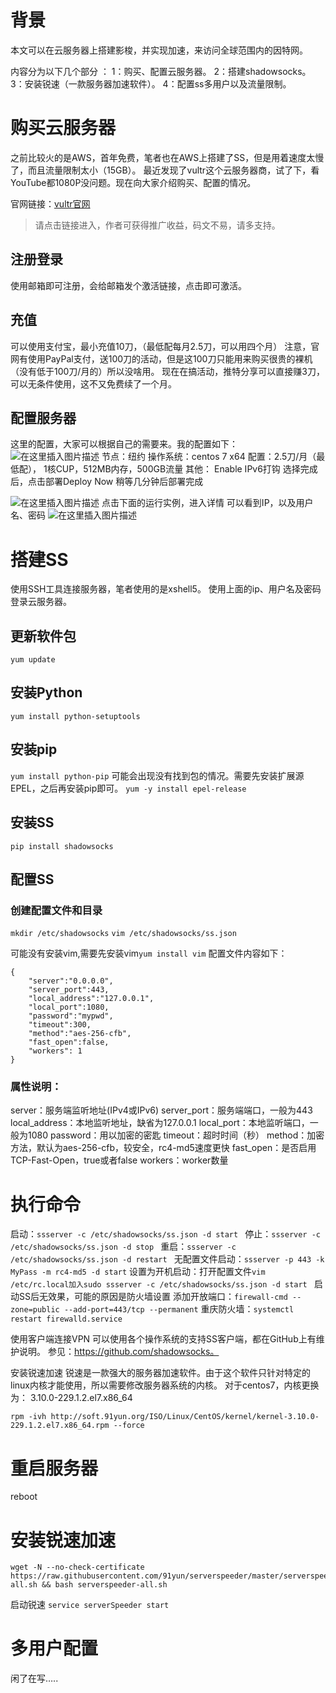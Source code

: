 # 背景
本文可以在云服务器上搭建影梭，并实现加速，来访问全球范围内的因特网。

内容分为以下几个部分 ：
1：购买、配置云服务器。 
2：搭建shadowsocks。 
3：安装锐速（一款服务器加速软件）。 
4：配置ss多用户以及流量限制。

# 购买云服务器
之前比较火的是AWS，首年免费，笔者也在AWS上搭建了SS，但是用着速度太慢了，而且流量限制太小（15GB）。 
最近发现了vultr这个云服务器商，试了下，看YouTube都1080P没问题。现在向大家介绍购买、配置的情况。 

官网链接：[vultr官网](https://www.vultr.com/?ref=7369964)
> 请点击链接进入，作者可获得推广收益，码文不易，请多支持。

## 注册登录
使用邮箱即可注册，会给邮箱发个激活链接，点击即可激活。

## 充值
可以使用支付宝，最小充值10刀，（最低配每月2.5刀，可以用四个月） 
注意，官网有使用PayPal支付，送100刀的活动，但是这100刀只能用来购买很贵的裸机（没有低于100刀/月的）所以没啥用。
现在在搞活动，推特分享可以直接赚3刀，可以无条件使用，这不又免费续了一个月。 


## 配置服务器

这里的配置，大家可以根据自己的需要来。我的配置如下：
![在这里插入图片描述](https://img-blog.csdnimg.cn/20181108224458347.png?x-oss-process=image/watermark,type_ZmFuZ3poZW5naGVpdGk,shadow_10,text_aHR0cHM6Ly9ibG9nLmNzZG4ubmV0L01yX1Nlbmc=,size_16,color_FFFFFF,t_70)
节点：纽约 
操作系统：centos 7 x64 
配置：2.5刀/月（最低配）， 1核CUP，512MB内存，500GB流量
其他： Enable IPv6打钩
选择完成后，点击部署Deploy Now 
稍等几分钟后部署完成 

![在这里插入图片描述](https://img-blog.csdnimg.cn/20181108224518634.png?x-oss-process=image/watermark,type_ZmFuZ3poZW5naGVpdGk,shadow_10,text_aHR0cHM6Ly9ibG9nLmNzZG4ubmV0L01yX1Nlbmc=,size_16,color_FFFFFF,t_70)
点击下面的运行实例，进入详情 
可以看到IP，以及用户名、密码 
![在这里插入图片描述](https://img-blog.csdnimg.cn/20181108224535661.png?x-oss-process=image/watermark,type_ZmFuZ3poZW5naGVpdGk,shadow_10,text_aHR0cHM6Ly9ibG9nLmNzZG4ubmV0L01yX1Nlbmc=,size_16,color_FFFFFF,t_70)

# 搭建SS
使用SSH工具连接服务器，笔者使用的是xshell5。 
使用上面的ip、用户名及密码登录云服务器。

## 更新软件包
```yum update```
## 安装Python
```yum install python-setuptools```

## 安装pip
```yum install python-pip```
可能会出现没有找到包的情况。需要先安装扩展源EPEL，之后再安装pip即可。
```yum -y install epel-release```
## 安装SS
```pip install shadowsocks```
## 配置SS
### 创建配置文件和目录
```mkdir /etc/shadowsocks```
```vim /etc/shadowsocks/ss.json```

可能没有安装vim,需要先安装vim```yum install vim```
配置文件内容如下：
```
{
    "server":"0.0.0.0",
    "server_port":443,
    "local_address":"127.0.0.1",
    "local_port":1080,
    "password":"mypwd",
    "timeout":300,
    "method":"aes-256-cfb",
    "fast_open":false,
    "workers": 1
}
```
### 属性说明：

server：服务端监听地址(IPv4或IPv6)
server_port：服务端端口，一般为443
local_address：本地监听地址，缺省为127.0.0.1
local_port：本地监听端口，一般为1080
password：用以加密的密匙
timeout：超时时间（秒）
method：加密方法，默认为aes-256-cfb，较安全，rc4-md5速度更快
fast_open：是否启用TCP-Fast-Open，true或者false
workers：worker数量

# 执行命令
启动：```ssserver -c /etc/shadowsocks/ss.json -d start ```
停止：```ssserver -c /etc/shadowsocks/ss.json -d stop ```
重启：```ssserver -c /etc/shadowsocks/ss.json -d restart ```
无配置文件启动：```ssserver -p 443 -k MyPass -m rc4-md5 -d start```
设置为开机启动：打开配置文件```vim /etc/rc.local加入sudo ssserver -c /etc/shadowsocks/ss.json -d start ```
启动SS后无效果，可能的原因是防火墙设置 
添加开放端口：```firewall-cmd --zone=public --add-port=443/tcp --permanent```
重庆防火墙：```systemctl restart firewalld.service```

使用客户端连接VPN
可以使用各个操作系统的支持SS客户端，都在GitHub上有维护说明。 
参见：https://github.com/shadowsocks。

安装锐速加速
锐速是一款强大的服务器加速软件。由于这个软件只针对特定的linux内核才能使用，所以需要修改服务器系统的内核。 
对于centos7，内核更换为： 3.10.0-229.1.2.el7.x86_64

```
rpm -ivh http://soft.91yun.org/ISO/Linux/CentOS/kernel/kernel-3.10.0-229.1.2.el7.x86_64.rpm --force
```

# 重启服务器

reboot
# 安装锐速加速
```
wget -N --no-check-certificate https://raw.githubusercontent.com/91yun/serverspeeder/master/serverspeeder-all.sh && bash serverspeeder-all.sh
```

启动锐速
```service serverSpeeder start```

# 多用户配置
闲了在写…..
